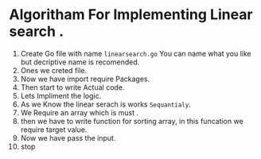 # Algoritham For Implementing Linear search .

1. Create Go file with name `linearsearch.go` You can name what you like but decriptive name is recomended.
2. Ones we creted file.
3. Now we have import require Packages.
4. Then start to write Actual code.
5. Lets Impliment the logic. 
6. As we Know the linear serach is works `Sequantialy`.
7. We Require an array which is must .
8. then we have to write function for sorting array, in this funcation we require target value.
9. Now we have pass the input.
10. stop
